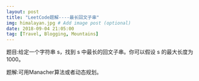 ```yaml
---
layout: post
title: "LeetCode题解----最长回文子串"
img: himalayan.jpg # Add image post (optional)
date: 2018-09-04 21:05:00
tag: [Travel, Blogging, Mountains]
---
```

题目:给定一个字符串 s，找到 s 中最长的回文子串。你可以假设 s 的最大长度为1000。

题解:可用Manacher算法或者动态规划。